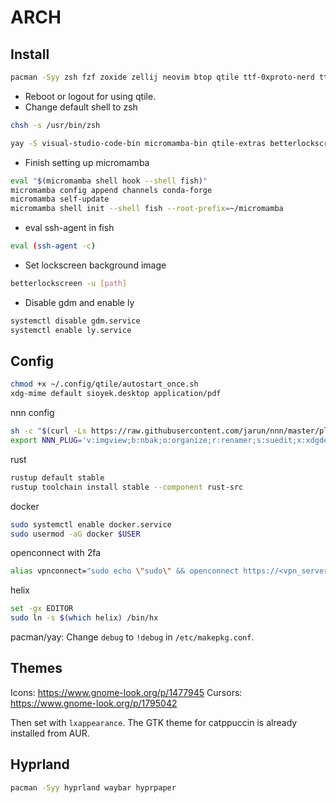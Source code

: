 # ARCH

## Install
```bash
pacman -Syy zsh fzf zoxide zellij neovim btop qtile ttf-0xproto-nerd ttf-firacode-nerd ttf-jetbrains-mono-nerd kitty rofi rofimoji rofi-calc lightdm-gtk-greeter eog eog-plugins picom thunar thunar-archive-plugin flameshot obs-studio obsidian nnn go rustup docker fd thefuck yazi polkit-gnome inkscape helix qpdf ly nm-connection-editor brightnessctl github-cli ruff-lsp bat
```

- Reboot or logout for using qtile.
- Change default shell to zsh

```bash
chsh -s /usr/bin/zsh
```

```bash
yay -S visual-studio-code-bin micromamba-bin qtile-extras betterlockscreen ocs-url streamdeck-ui sioyek lsix-git onedrive-abraunegg nvidia-container-toolkit catppuccin-gtk-theme-mocha pyright typst-lsp tdf-git
```

- Finish setting up micromamba

```bash
eval "$(micromamba shell hook --shell fish)"
micromamba config append channels conda-forge
micromamba self-update
micromamba shell init --shell fish --root-prefix=~/micromamba
```

- eval ssh-agent in fish

```bash
eval (ssh-agent -c)
```

- Set lockscreen background image

```bash
betterlockscreen -u [path]
```

- Disable gdm and enable ly

```bash
systemctl disable gdm.service
systemctl enable ly.service
```

## Config

```bash
chmod +x ~/.config/qtile/autostart_once.sh
xdg-mime default sioyek.desktop application/pdf
```
nnn config
```bash
sh -c "$(curl -Ls https://raw.githubusercontent.com/jarun/nnn/master/plugins/getplugs)"
export NNN_PLUG='v:imgview;b:nbak;o:organize;r:renamer;s:suedit;x:xdgdefault'
```

rust
```bash
rustup default stable
rustup toolchain install stable --component rust-src
```

docker
```bash
sudo systemctl enable docker.service	
sudo usermod -aG docker $USER
```

openconnect with 2fa
```bash
alias vpnconnect="sudo echo \"sudo\" && openconnect https://<vpn_server> --useragent=AnyConnect --cookieonly | sudo openconnect https://<vpn_server> --useragent=AnyConnect --cookie-on-stdin"
```

helix
```bash
set -gx EDITOR
sudo ln -s $(which helix) /bin/hx
```

pacman/yay: Change `debug` to `!debug` in `/etc/makepkg.conf`.

## Themes
Icons: https://www.gnome-look.org/p/1477945
Cursors: https://www.gnome-look.org/p/1795042

Then set with `lxappearance`. The GTK theme for catppuccin is already installed from AUR.

## Hyprland
```bash
pacman -Syy hyprland waybar hyprpaper
```
